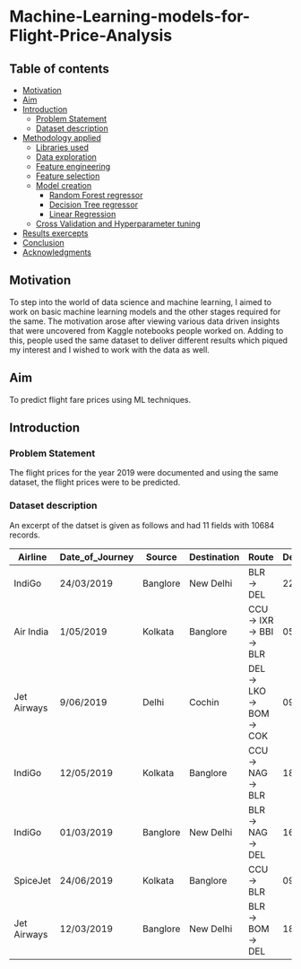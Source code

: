 # Machine-Learning-models-for-Flight-Price-Analysis

## Table of contents
* [Motivation](#Motivation)
* [Aim](#Aim)
* [Introduction](#Introduction)
  * [Problem Statement](#problem-statement)
  * [Dataset description](#dataset-description)
* [Methodology applied](#methodology-applied)
  * [Libraries used](#libraries-used)
  * [Data exploration](#data=exploration)
  * [Feature engineering](#feature-engineering)
  * [Feature selection](#feature-selection)
  * [Model creation](#model-creation)
    * [Random Forest regressor](#random-forest-regressor)
    * [Decision Tree regressor](#decision-tree-regressor)
    * [Linear Regression](#linear-regression) 
  * [Cross Validation and Hyperparameter tuning](#cross-validation-and-hyperparameter-tuning)
* [Results exercepts](#code-exercepts)
* [Conclusion](#conclusion)
* [Acknowledgments](#acknowledgments)


## Motivation

To step into the world of data science and machine learning, I aimed to work on basic machine learning models and the other stages required for the same. The motivation arose after viewing various data driven insights that were uncovered from Kaggle notebooks people worked on. Adding to this, people used the same dataset to deliver different results which piqued my interest and I wished to work with the data as well.

## Aim

To predict flight fare prices using ML techniques.

## Introduction
  ### Problem Statement
  
  The flight prices for the year 2019 were documented and using the same dataset, the flight prices were to be predicted.
  
  ### Dataset description
  
  An excerpt of the datset is given as follows and had 11 fields with 10684 records. 

|Airline                          |Date_of_Journey|Source  |Destination|Route                            |Dep_Time|Arrival_Time|Duration|Total_Stops|Additional_Info             |Price|
|---------------------------------|---------------|--------|-----------|---------------------------------|--------|------------|--------|-----------|----------------------------|-----|
|IndiGo                           |24/03/2019     |Banglore|New Delhi  |BLR → DEL                        |22:20   |01:10 22 Mar|2h 50m  |non-stop   |No info                     |3897 |
|Air India                        |1/05/2019      |Kolkata |Banglore   |CCU → IXR → BBI → BLR            |05:50   |13:15       |7h 25m  |2 stops    |No info                     |7662 |
|Jet Airways                      |9/06/2019      |Delhi   |Cochin     |DEL → LKO → BOM → COK            |09:25   |04:25 10 Jun|19h     |2 stops    |No info                     |13882|
|IndiGo                           |12/05/2019     |Kolkata |Banglore   |CCU → NAG → BLR                  |18:05   |23:30       |5h 25m  |1 stop     |No info                     |6218 |
|IndiGo                           |01/03/2019     |Banglore|New Delhi  |BLR → NAG → DEL                  |16:50   |21:35       |4h 45m  |1 stop     |No info                     |13302|
|SpiceJet                         |24/06/2019     |Kolkata |Banglore   |CCU → BLR                        |09:00   |11:25       |2h 25m  |non-stop   |No info                     |3873 |
|Jet Airways                      |12/03/2019     |Banglore|New Delhi  |BLR → BOM → DEL                  |18:55   |10:25 13 Mar|15h 30m |1 stop     |In-flight meal not included |11087|
